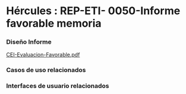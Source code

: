# Hércules : REP\-ETI\- 0050\-Informe favorable memoria







### Diseño Informe

[CEI\-Evaluacion\-Favorable.pdf](/attachments/597853345/711262335.pdf "attachments/597853345/711262335.pdf")







### Casos de uso relacionados







### Interfaces de usuario relacionados















